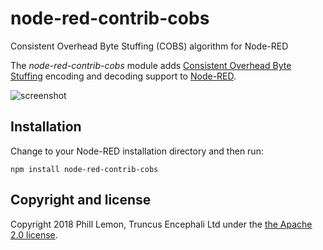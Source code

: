 # node-red-contrib-cobs
Consistent Overhead Byte Stuffing (COBS) algorithm for Node-RED

The *node-red-contrib-cobs* module adds [Consistent Overhead Byte Stuffing] encoding and decoding support to [Node-RED].

![screenshot](https://githib.com/TruncusEncephali/raw/master/screenshot.png)

## Installation

Change to your Node-RED installation directory and then run:

    npm install node-red-contrib-cobs


Copyright and license
---------------------

Copyright 2018 Phill Lemon, Truncus Encephali Ltd under the [the Apache 2.0 license](LICENSE).

[Node-RED]: https://nodered.org/
[Consistent Overhead Byte Stuffing]: https://en.wikipedia.org/wiki/Consistent_Overhead_Byte_Stuffing

